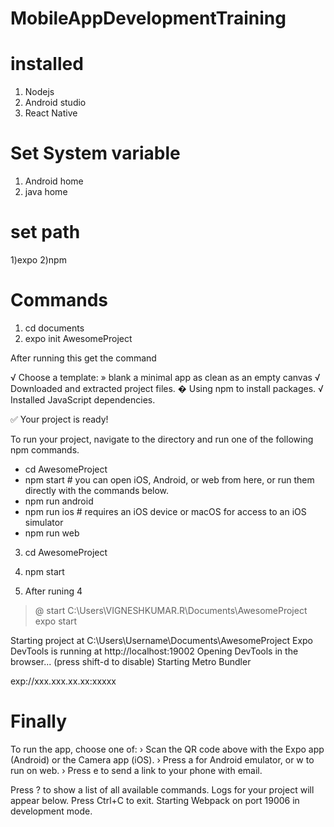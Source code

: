 # MobileAppDevelopmentTraining


# installed 

1) Nodejs
2) Android studio
3) React Native


# Set System variable

1) Android home
2) java home

# set path

1)expo
2)npm

# Commands

1) cd documents
2) expo init AwesomeProject

After running this get the command

√ Choose a template: » blank                 a minimal app as clean
as an empty canvas
√ Downloaded and extracted project files.
� Using npm to install packages.
√ Installed JavaScript dependencies.

✅ Your project is ready!

To run your project, navigate to the directory and run one of the following npm commands.


- cd AwesomeProject
- npm start # you can open iOS, Android, or web from here, or run them directly with the commands below.
- npm run android
- npm run ios # requires an iOS device or macOS for access to an iOS simulator
- npm run web

3) cd AwesomeProject

4) npm start

5) After runing 4 
> @ start C:\Users\VIGNESHKUMAR.R\Documents\AwesomeProject
> expo start

Starting project at C:\Users\Username\Documents\AwesomeProject
Expo DevTools is running at http://localhost:19002
Opening DevTools in the browser... (press shift-d to disable)
Starting Metro Bundler

 exp://xxx.xxx.xx.xx:xxxxx
 
 # Finally
 
 
To run the app, choose one of:
 › Scan the QR code above with the Expo app (Android) or the Camera app (iOS).
 › Press a for Android emulator, or w to run on web.
 › Press e to send a link to your phone with email.

Press ? to show a list of all available commands.
Logs for your project will appear below. Press Ctrl+C to exit.
Starting Webpack on port 19006 in development mode.
 
